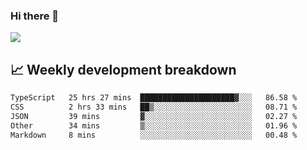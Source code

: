 ### Hi there 👋
<img align="center" src="https://github-readme-stats.vercel.app/api?username=Tumao727&show_icons=true&hide_title=true&theme=dracula" />


## 📈 Weekly development breakdown
<!--START_SECTION:waka-->

```txt
TypeScript   25 hrs 27 mins  █████████████████████▓░░░   86.58 %
CSS          2 hrs 33 mins   ██▒░░░░░░░░░░░░░░░░░░░░░░   08.71 %
JSON         39 mins         ▓░░░░░░░░░░░░░░░░░░░░░░░░   02.27 %
Other        34 mins         ▒░░░░░░░░░░░░░░░░░░░░░░░░   01.96 %
Markdown     8 mins          ░░░░░░░░░░░░░░░░░░░░░░░░░   00.48 %
```

<!--END_SECTION:waka-->